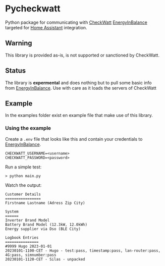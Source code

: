 # Pycheckwatt

Python package for communicating with [CheckWatt](https://checkwatt.se/) [EnergyInBalance](https://energyinbalance.se/) targeted for  [Home Assistant](https://home-assistant.io) integration.

## Warning
This library is provided as-is, is not supported or sanctioned by CheckWatt.

## Status
The library is **expermental** and does nothing but to pull some basic info from [EnergyInBalance](https://energyinbalance.se/).
Use with care as it loads the servers of CheckWatt

## Example
In the examples folder exist en example file that make use of this library.

### Using the example
Create a `.env` file that looks like this and contain your credentials to [EnergyInBalance](https://energyinbalance.se/).
```
CHECKWATT_USERNAME=<username>
CHECKWATT_PASSWORD=<password>
```

Run a simple test:
```
> python main.py
```

Watch the output:
```
Customer Details
================
Firstname Lastname (Adress Zip City)

System
======
Inverter Brand Model
Battery Brand Model (12.3kW, 12.0kWh)
Energy supplier via Dso (BLE City)

Logbook Entries
===============
#9999 Hugo 2023-01-01
20230101-1100-CET - Hugo - test:pass, timestamp:pass, lan-router:pass, 4G:pass, simnumber:pass
20230101-1120-CET - Silas - unpacked
```
